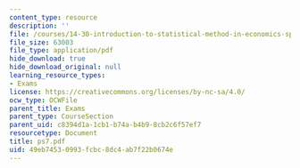 ```yaml
---
content_type: resource
description: ''
file: /courses/14-30-introduction-to-statistical-method-in-economics-spring-2006/49eb74530993fcbc8dc4ab7f22b0674e_ps7.pdf
file_size: 63003
file_type: application/pdf
hide_download: true
hide_download_original: null
learning_resource_types:
- Exams
license: https://creativecommons.org/licenses/by-nc-sa/4.0/
ocw_type: OCWFile
parent_title: Exams
parent_type: CourseSection
parent_uid: c8394d1a-1cb1-b74a-b4b9-8cb2c6f57ef7
resourcetype: Document
title: ps7.pdf
uid: 49eb7453-0993-fcbc-8dc4-ab7f22b0674e
---
```

